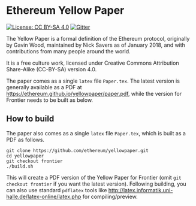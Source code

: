 # Ethereum Yellow Paper

[![License: CC BY-SA 4.0](https://img.shields.io/badge/License-CC%20BY--SA%204.0-lightgrey.svg)](https://creativecommons.org/licenses/by-sa/4.0/)
[![Gitter](https://badges.gitter.im/ethereum/yellowpaper.svg)](https://gitter.im/ethereum/yellowpaper?utm_source=badge&utm_medium=badge&utm_campaign=pr-badge&utm_content=badge)

The Yellow Paper is a formal definition of the Ethereum protocol, originally by Gavin Wood, maintained by Nick Savers as of January 2018, and with contributions from many people around the world.

It is a free culture work, licensed under Creative Commons Attribution Share-Alike (CC-BY-SA) version 4.0.

The paper comes as a single ``latex`` file ``Paper.tex``. The latest version is generally available as a PDF at https://ethereum.github.io/yellowpaper/paper.pdf, while the version for Frontier needs to be built as below.

## How to build

The paper also comes as a single ``latex`` file ``Paper.tex``, which is built as a PDF as follows.

```
git clone https://github.com/ethereum/yellowpaper.git
cd yellowpaper
git checkout frontier
./build.sh
```

This will create a PDF version of the Yellow Paper for Frontier (omit `git checkout frontier` if you want the latest version). Following building, you can also use standard `pdflatex` tools like http://latex.informatik.uni-halle.de/latex-online/latex.php for compiling/preview.
